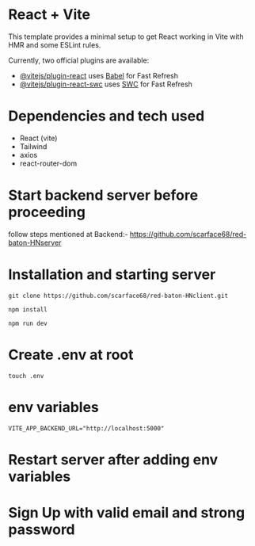 # React + Vite

This template provides a minimal setup to get React working in Vite with HMR and some ESLint rules.

Currently, two official plugins are available:

- [@vitejs/plugin-react](https://github.com/vitejs/vite-plugin-react/blob/main/packages/plugin-react/README.md) uses [Babel](https://babeljs.io/) for Fast Refresh
- [@vitejs/plugin-react-swc](https://github.com/vitejs/vite-plugin-react-swc) uses [SWC](https://swc.rs/) for Fast Refresh

# Dependencies and tech used
- React (vite)
- Tailwind
- axios
- react-router-dom

# Start backend server before proceeding

follow steps mentioned at Backend:- https://github.com/scarface68/red-baton-HNserver

# Installation and starting server
```
git clone https://github.com/scarface68/red-baton-HNclient.git

npm install

npm run dev
```

# Create .env at root
```
touch .env
```
# env variables
```
VITE_APP_BACKEND_URL="http://localhost:5000"
```
# Restart server after adding env variables

# Sign Up with valid email and strong password

